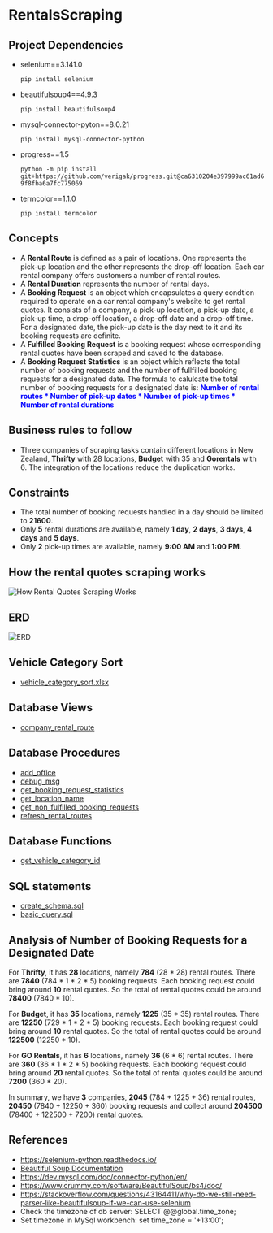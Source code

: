 # RentalsScraping

## Project Dependencies

-   selenium==3.141.0

    `pip install selenium`

-   beautifulsoup4==4.9.3

    `pip install beautifulsoup4`

-   mysql-connector-pyton==8.0.21

    `pip install mysql-connector-python`

-   progress==1.5

    `python -m pip install git+https://github.com/verigak/progress.git@ca6310204e397999ac61ad69f8fba6a7fc775069`

-   termcolor==1.1.0

    `pip install termcolor`

## Concepts

-   A **Rental Route** is defined as a pair of locations. One represents the pick-up location and the other represents the drop-off location. Each car rental company offers customers a number of rental routes.
-   A **Rental Duration** represents the number of rental days.
-   A **Booking Request** is an object which encapsulates a query condtion required to operate on a car rental company's website to get rental quotes. It consists of a company, a pick-up location, a pick-up date, a pick-up time, a drop-off location, a drop-off date and a drop-off time. For a designated date, the pick-up date is the day next to it and its booking requests are definite.
-   A **Fulfilled Booking Request** is a booking request whose corresponding rental quotes have been scraped and saved to the database.
-   A **Booking Request Statistics** is an object which reflects the total number of booking requests and the number of fullfilled booking requests for a designated date. The formula to calulcate the total number of booking requests for a designated date is: **<font color="blue">Number of rental routes \* Number of pick-up dates \* Number of pick-up times \* Number of rental durations</font>**

## Business rules to follow

-   Three companies of scraping tasks contain different locations in New Zealand, **Thrifty** with 28 locations, **Budget** with 35 and **Gorentals** with 6.
    The integration of the locations reduce the duplication works.

## Constraints

-   The total number of booking requests handled in a day should be limited to **21600**.
-   Only **5** rental durations are available, namely **1 day**, **2 days**, **3 days**, **4 days** and **5 days**.
-   Only **2** pick-up times are available, namely **9:00 AM** and **1:00 PM**.

## How the rental quotes scraping works

![How Rental Quotes Scraping Works](./doc/how_rqs_works.png?raw=true)

## ERD

![ERD](./doc/mysql/model/ERD.png?raw=true)

## Vehicle Category Sort

-   [vehicle_category_sort.xlsx](./doc/vehicle_category_sort.xlsx)

## Database Views

-   [company_rental_route](./doc/mysql/model/view/company_rental_route.md)

## Database Procedures

-   [add_office](./doc/mysql/model/procedure/add_office.md)
-   [debug_msg](./doc/mysql/model/procedure/debug_msg.md)
-   [get_booking_request_statistics](./doc/mysql/model/procedure/get_booking_request_statistics.md)
-   [get_location_name](./doc/mysql/model/procedure/get_location_name.md)
-   [get_non_fulfilled_booking_requests](./doc/mysql/model/procedure/get_non_fulfilled_booking_requests.md)
-   [refresh_rental_routes](./doc/mysql/model/procedure/refresh_rental_routes.md)

## Database Functions

-   [get_vehicle_category_id](./doc/mysql/model/function/get_vehicle_category_id.md)

## SQL statements

-   [create_schema.sql](./doc/mysql/sql/create_schema.sql)
-   [basic_query.sql](./doc/mysql/sql/basic_query.sql)

## Analysis of Number of Booking Requests for a Designated Date

For **Thrifty**, it has **28** locations, namely **784** (28 \* 28) rental routes. There are **7840** (784 \* 1 \* 2 \* 5) booking requests. Each booking request could bring around **10** rental quotes. So the total of rental quotes could be around **78400** (7840 \* 10).

For **Budget**, it has **35** locations, namely **1225** (35 \* 35) rental routes. There are **12250** (729 \* 1 \* 2 \* 5) booking requests. Each booking request could bring around **10** rental quotes. So the total of rental quotes could be around **122500** (12250 \* 10).

For **GO Rentals**, it has **6** locations, namely **36** (6 \* 6) rental routes. There are **360** (36 \* 1 \* 2 \* 5) booking requests. Each booking request could bring around **20** rental quotes. So the total of rental quotes could be around **7200** (360 \* 20).

In summary, we have **3** companies, **2045** (784 + 1225 + 36) rental routes, **20450** (7840 + 12250 + 360) booking requests and collect around **204500** (78400 + 122500 + 7200) rental quotes.

## References

-   https://selenium-python.readthedocs.io/
-   [Beautiful Soup Documentation](https://www.crummy.com/software/BeautifulSoup/bs4/doc/)
-   https://dev.mysql.com/doc/connector-python/en/
-   https://www.crummy.com/software/BeautifulSoup/bs4/doc/
-   https://stackoverflow.com/questions/43164411/why-do-we-still-need-parser-like-beautifulsoup-if-we-can-use-selenium
-   Check the timezone of db server: SELECT @@global.time_zone;
-   Set timezone in MySql workbench: set time_zone = '+13:00';
